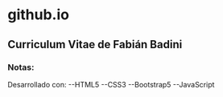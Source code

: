 # github.io

## Curriculum Vitae de Fabián Badini

### Notas:
Desarrollado con:
--HTML5
--CSS3
--Bootstrap5
--JavaScript
